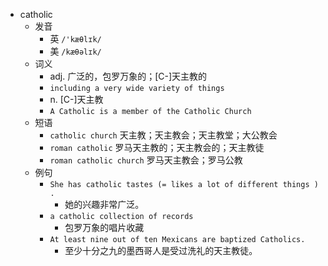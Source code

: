 - catholic
  - 发音
    - 英 `/'kæθlɪk/`
    - 美 `/kæθəlɪk/`
  - 词义
    - adj. 广泛的，包罗万象的；[C-]天主教的
    - `including a very wide variety of things`
    - n. [C-]天主教
    - `A Catholic is a member of the Catholic Church`
  - 短语
    - `catholic church` 天主教；天主教会；天主教堂；大公教会 
    - `roman catholic` 罗马天主教的；天主教会的；天主教徒 
    - `roman catholic church` 罗马天主教会；罗马公教 
  - 例句
    - `She has catholic tastes (= likes a lot of different things ) .`
      - 她的兴趣非常广泛。
    - `a catholic collection of records`
      - 包罗万象的唱片收藏
    - `At least nine out of ten Mexicans are baptized Catholics.`
      - 至少十分之九的墨西哥人是受过洗礼的天主教徒。

